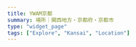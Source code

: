 ```yaml
---
title: YWAM京都
summary: 場所｜関西地方・京都府・京都市
type: "widget_page"
tags: ["Explore", "Kansai", "Location"]
---
```

